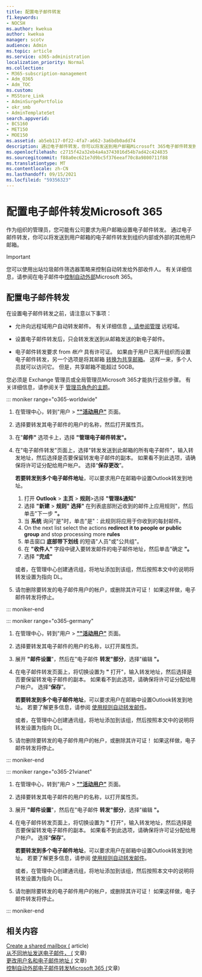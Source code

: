 ```yaml
---
title: 配置电子邮件转发
f1.keywords:
- NOCSH
ms.author: kwekua
author: kwekua
manager: scotv
audience: Admin
ms.topic: article
ms.service: o365-administration
localization_priority: Normal
ms.collection:
- M365-subscription-management
- Adm_O365
- Adm_TOC
ms.custom:
- MSStore_Link
- AdminSurgePortfolio
- okr_smb
- AdminTemplateSet
search.appverid:
- BCS160
- MET150
- MOE150
ms.assetid: ab5eb117-0f22-4fa7-a662-3a6bdb0add74
description: 通过电子邮件转发，你可以将发送到用户邮箱Microsoft 365电子邮件转发到组织内部或外部的另一个邮箱。
ms.openlocfilehash: c2715f42a32eb4a4a3743016d54b7ad42c424835
ms.sourcegitcommit: f88a0ec621e7d9bc5f376eeaf70c8a9800711f88
ms.translationtype: MT
ms.contentlocale: zh-CN
ms.lasthandoff: 09/15/2021
ms.locfileid: "59356323"
---
```

# <a name="configure-email-forwarding-in-microsoft-365"></a>配置电子邮件转发Microsoft 365

作为组织的管理员，您可能有公司要求为用户邮箱设置电子邮件转发。 通过电子邮件转发，你可以将发送到用户邮箱的电子邮件转发到组织内部或外部的其他用户邮箱。

> [!IMPORTANT]
> 您可以使用出站垃圾邮件筛选器策略来控制自动转发给外部收件人。 有关详细信息，请参阅在电子邮件中[控制自动外部](/microsoft-365/security/office-365-security/external-email-forwarding#how-the-outbound-spam-filter-policy-settings-work-with-other-automatic-email-forwarding-controls)Microsoft 365。

## <a name="configure-email-forwarding"></a>配置电子邮件转发

在设置电子邮件转发之前，请注意以下事项：

- 允许向远程域用户自动转发邮件。 有关详细信息 [，请参阅管理](/exchange/mail-flow-best-practices/remote-domains/manage-remote-domains) 远程域。

- 设置电子邮件转发后，只会转发发送到从邮箱发送的新电子邮件。 

- 电子邮件转发要求 from  *帐户*  具有许可证。 如果由于用户已离开组织而设置电子邮件转发，另一个选项是将其邮箱 [转换为共享邮箱](convert-user-mailbox-to-shared-mailbox.md)。 这样一来，多个人员就可以访问它。 但是，共享邮箱不能超过 50GB。

您必须是 Exchange 管理员或全局管理员Microsoft 365才能执行这些步骤。 有关详细信息，请参阅关于 [管理员角色的主题](../add-users/about-admin-roles.md)。

::: moniker range="o365-worldwide"

1. 在管理中心，转到"用户 \> **[""活动用户"](https://go.microsoft.com/fwlink/p/?linkid=834822)** 页面。

2. 选择要转发其电子邮件的用户的名称，然后打开属性页。

3. 在"**邮件"** 选项卡上，选择 **"管理电子邮件转发"。**

4. 在"电子邮件转发"页面上，选择"转发发送到此邮箱的所有电子邮件"，输入转发地址，然后选择是否要保留转发电子邮件的副本。 如果看不到此选项，请确保将许可证分配给用户帐户。 选择“**保存更改**”。

    **若要转发到多个电子邮件地址**，可以要求用户在邮箱中设置Outlook转发到地址。 
    
    1.  打开 **Outlook** > **主页** > **规则**>选择 **"管理&通知"**  
    1. 选择 **"新建** > **规则" 选择"** 在列表底部附近收到的邮件上应用规则"，然后单击"下一步 **"。**
    1. 当 **系统** 询问"是"时，单击"是"：此规则将应用于你收到的每封邮件。 
    1. On the next list select the actions **redirect it to people or public group** and stop processing more **rules**
    1. 单击窗口 **底部带下划线** 的短语"人员"或"公共组"。
    1. 在 **"收件人"** 字段中键入要转发邮件的电子邮件地址，然后单击"确定 **"。**
    1. 选择 **"完成"**
    

     或者，在管理中心创建通讯[](../setup/create-distribution-lists.md)组，将地址添加到[](add-user-or-contact-to-distribution-list.md)该组，然后按照本文中的说明将转发设置为指向 DL。

5. 请勿删除要转发的电子邮件用户的帐户，或删除其许可证！  如果这样做，电子邮件转发将停止。

::: moniker-end

::: moniker range="o365-germany"

1. 在管理中心，转到"用户 \> **[""活动用户"](https://go.microsoft.com/fwlink/p/?linkid=847686)** 页面。

2. 选择要转发其电子邮件的用户的名称，以打开属性页。

3. 展开 **"邮件设置**"，然后在"电子邮件 **转发"部分**，选择"编辑 **"。**

4. 在电子邮件转发页面上，将切换设置为 **"** 打开"，输入转发地址，然后选择是否要保留转发电子邮件的副本。 如果看不到此选项，请确保将许可证分配给用户帐户。 选择“**保存**”。

   **若要转发到多个电子邮件地址**，可以要求用户在邮箱中设置Outlook转发到地址。 若要了解更多信息，请参阅 [使用规则自动转发邮件](https://support.microsoft.com/office/45aa9664-4911-4f96-9663-ece42816d746)。

   或者，在管理中心创建通讯[](../setup/create-distribution-lists.md)组，将地址添加到[](add-user-or-contact-to-distribution-list.md)该组，然后按照本文中的说明将转发设置为指向 DL。

5. 请勿删除要转发的电子邮件用户的帐户，或删除其许可证！  如果这样做，电子邮件转发将停止。

::: moniker-end

::: moniker range="o365-21vianet"

1. 在管理中心，转到"用户 \> **[""活动用户"](https://go.microsoft.com/fwlink/p/?linkid=850628)** 页面。

2. 选择要转发其电子邮件的用户的名称，以打开属性页。

3. 展开 **"邮件设置**"，然后在"电子邮件 **转发"部分**，选择"编辑 **"。**

4. 在电子邮件转发页面上，将切换设置为 **"** 打开"，输入转发地址，然后选择是否要保留转发电子邮件的副本。 如果看不到此选项，请确保将许可证分配给用户帐户。 选择“**保存**”。

   **若要转发到多个电子邮件地址**，可以要求用户在邮箱中设置Outlook转发到地址。 若要了解更多信息，请参阅 [使用规则自动转发邮件](https://support.microsoft.com/office/45aa9664-4911-4f96-9663-ece42816d746)。

   或者，在管理中心创建通讯[](../setup/create-distribution-lists.md)组，将地址添加到[](add-user-or-contact-to-distribution-list.md)该组，然后按照本文中的说明将转发设置为指向 DL。

5. 请勿删除要转发的电子邮件用户的帐户，或删除其许可证！ 如果这样做，电子邮件转发将停止。

::: moniker-end

## <a name="related-content"></a>相关内容 

[Create a shared mailbox (](../email/create-a-shared-mailbox.md) article) \
[从不同地址发送电子邮件， (](https://support.microsoft.com/office/ccba89cb-141c-4a36-8c56-6d16a8556d2e) 文章) \
[更改用户名和电子邮件地址 (](../add-users/change-a-user-name-and-email-address.md) 文章) \
[控制自动外部电子邮件转发Microsoft 365 (](/microsoft-365/security/office-365-security/external-email-forwarding)文章) 


